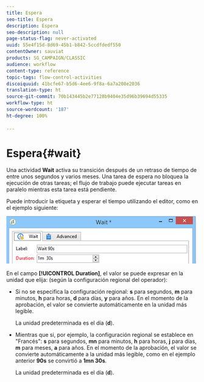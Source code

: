 ```yaml
---
title: Espera
seo-title: Espera
description: Espera
seo-description: null
page-status-flag: never-activated
uuid: 55e4f15d-8d69-45b1-b842-5ccdfdedf550
contentOwner: sauviat
products: SG_CAMPAIGN/CLASSIC
audience: workflow
content-type: reference
topic-tags: flow-control-activities
discoiquuid: 41bcfe67-b5d6-4ee6-9f8a-6a7a208e2036
translation-type: ht
source-git-commit: 70b143445b2e77128b9404e35d96b39694d55335
workflow-type: ht
source-wordcount: '187'
ht-degree: 100%

---
```



# Espera{#wait}

Una actividad **Wait** activa su transición después de un retraso de tiempo de entre unos segundos y varios meses. Una tarea de espera no bloquea la ejecución de otras tareas; el flujo de trabajo puede ejecutar tareas en paralelo mientras esta tarea está pendiente.

Puede introducir la etiqueta y esperar el tiempo utilizando el editor, como en el ejemplo siguiente:

![](assets/edit_wait.png)

En el campo **[!UICONTROL Duration]**, el valor se puede expresar en la unidad que elija: (según la configuración regional del operador):

* Si no se especifica la configuración regional: **s** para segundos, **m** para minutos, **h** para horas, **d** para días, **y** para años. En el momento de la aprobación, el valor se convierte automáticamente en la unidad más legible.

   La unidad predeterminada es el día (**d**).

* Mientras que si, por ejemplo, la configuración regional se establece en &quot;Francés&quot;: **s** para segundos, **mn** para minutos, **h** para horas, **j** para días, **m** para meses, **a** para años. En el momento de la aprobación, el valor se convierte automáticamente a la unidad más legible, como en el ejemplo anterior **90s** se convirtió a **1mn 30s**.

   La unidad predeterminada es el día (**d**).

